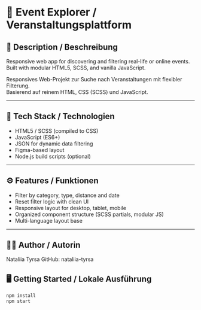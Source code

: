 # 🎫 Event Explorer / Veranstaltungsplattform

## 📌 Description / Beschreibung

Responsive web app for discovering and filtering real-life or online events.  
Built with modular HTML5, SCSS, and vanilla JavaScript.

Responsives Web-Projekt zur Suche nach Veranstaltungen mit flexibler Filterung.  
Basierend auf reinem HTML, CSS (SCSS) und JavaScript.

---

## 🚀 Tech Stack / Technologien

- HTML5 / SCSS (compiled to CSS)
- JavaScript (ES6+)
- JSON for dynamic data filtering
- Figma-based layout
- Node.js build scripts (optional)

---

## ⚙️ Features / Funktionen

- Filter by category, type, distance and date
- Reset filter logic with clean UI
- Responsive layout for desktop, tablet, mobile
- Organized component structure (SCSS partials, modular JS)
- Multi-language layout base

---

## 👩‍💻 Author / Autorin

Nataliia Tyrsa
GitHub: nataliia-tyrsa

## 🖥️ Getting Started / Lokale Ausführung

```bash
npm install
npm start

